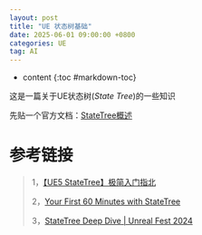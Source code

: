 ```yaml
---
layout: post
title: "UE 状态树基础"
date: 2025-06-01 09:00:00 +0800 
categories: UE
tag: AI
---
```

* content
{:toc #markdown-toc}

这是一篇关于UE状态树(*State Tree*)的一些知识

<!-- more -->

先贴一个官方文档：[StateTree概述](https://dev.epicgames.com/documentation/zh-cn/unreal-engine/overview-of-state-tree-in-unreal-engine)



# 参考链接

> 1，[【UE5 StateTree】极简入门指北](https://www.bilibili.com/video/BV1SURZYoEnU?spm_id_from=333.788.recommend_more_video.0&vd_source=7e66f11d9fdbda24189a1ee2ad49f9ab)
>
> 2，[Your First 60 Minutes with StateTree](https://dev.epicgames.com/community/learning/tutorials/lwnR/unreal-engine-your-first-60-minutes-with-statetree)
>
> 3，[StateTree Deep Dive | Unreal Fest 2024](https://dev.epicgames.com/community/learning/talks-and-demos/5VBb/unreal-engine-statetree-deep-dive-unreal-fest-2024)
>
> 
